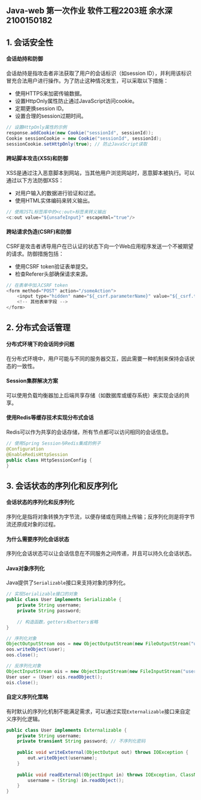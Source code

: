 ## Java-web 第一次作业 软件工程2203班 余水深  2100150182

## 1. 会话安全性

#### 会话劫持和防御

会话劫持是指攻击者非法获取了用户的会话标识（如session ID），并利用该标识冒充合法用户进行操作。为了防止这种情况发生，可以采取以下措施：

- 使用HTTPS来加密传输数据。
- 设置HttpOnly属性防止通过JavaScript访问cookie。
- 定期更换session ID。
- 设置合理的session过期时间。

```java
// 设置HttpOnly属性的示例
response.addCookie(new Cookie("sessionId", sessionId));
Cookie sessionCookie = new Cookie("sessionId", sessionId);
sessionCookie.setHttpOnly(true); // 防止JavaScript读取
```

#### 跨站脚本攻击(XSS)和防御

XSS是通过注入恶意脚本到网站，当其他用户浏览网站时，恶意脚本被执行。可以通过以下方法防御XSS：

- 对用户输入的数据进行验证和过滤。
- 使用HTML实体编码来转义输出。

```java
// 使用JSTL标签库中的<c:out>标签来转义输出
<c:out value="${unsafeInput}" escapeXml="true"/>
```

#### 跨站请求伪造(CSRF)和防御

CSRF是攻击者诱导用户在已认证的状态下向一个Web应用程序发送一个不被期望的请求。防御措施包括：

- 使用CSRF token验证表单提交。
- 检查Referer头部确保请求来源。

```java
// 在表单中加入CSRF token
<form method="POST" action="/someAction">
    <input type="hidden" name="${_csrf.parameterName}" value="${_csrf.token}" />
    <!-- 其他表单字段 -->
</form>
```

## 2. 分布式会话管理

#### 分布式环境下的会话同步问题

在分布式环境中，用户可能与不同的服务器交互，因此需要一种机制来保持会话状态的一致性。

#### Session集群解决方案

可以使用负载均衡器加上后端共享存储（如数据库或缓存系统）来实现会话的共享。

#### 使用Redis等缓存技术实现分布式会话

Redis可以作为共享的会话存储，所有节点都可以访问相同的会话信息。

```java
// 使用Spring Session与Redis集成的例子
@Configuration
@EnableRedisHttpSession
public class HttpSessionConfig {
}
```

## 3. 会话状态的序列化和反序列化

#### 会话状态的序列化和反序列化

序列化是指将对象转换为字节流，以便存储或在网络上传输；反序列化则是将字节流还原成对象的过程。

#### 为什么需要序列化会话状态

序列化会话状态可以让会话信息在不同服务之间传递，并且可以持久化会话状态。

#### Java对象序列化

Java提供了`Serializable`接口来支持对象的序列化。

```java
// 实现Serializable接口的对象
public class User implements Serializable {
    private String username;
    private String password;
    
    // 构造函数，getters和setters省略
}

// 序列化对象
ObjectOutputStream oos = new ObjectOutputStream(new FileOutputStream("user.ser"));
oos.writeObject(user);
oos.close();

// 反序列化对象
ObjectInputStream ois = new ObjectInputStream(new FileInputStream("user.ser"));
User user = (User) ois.readObject();
ois.close();
```

#### 自定义序列化策略

有时默认的序列化机制不能满足需求，可以通过实现`Externalizable`接口来自定义序列化逻辑。

```java
public class User implements Externalizable {
    private String username;
    private transient String password; // 不序列化密码
    
    public void writeExternal(ObjectOutput out) throws IOException {
        out.writeObject(username);
    }
    
    public void readExternal(ObjectInput in) throws IOException, ClassNotFoundException {
        username = (String) in.readObject();
    }
}
```